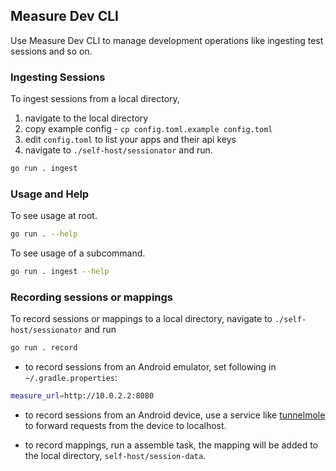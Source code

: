 ## Measure Dev CLI

Use Measure Dev CLI to manage development operations like ingesting test sessions and so on.

### Ingesting Sessions

To ingest sessions from a local directory,

1. navigate to the local directory
2. copy example config - `cp config.toml.example config.toml`
3. edit `config.toml` to list your apps and their api keys
4. navigate to `./self-host/sessionator` and run.

```sh
go run . ingest
```

### Usage and Help

To see usage at root.

```sh
go run . --help
```

To see usage of a subcommand.

```sh
go run . ingest --help
```

### Recording sessions or mappings

To record sessions or mappings to a local directory, navigate to `./self-host/sessionator` and run

```sh
go run . record
```

* to record sessions from an Android emulator, set following in `~/.gradle.properties`:

```sh
measure_url=http://10.0.2.2:8080
```

* to record sessions from an Android device, use a service like [tunnelmole](https://tunnelmole.com/) to forward requests from the device to localhost.


* to record mappings, run a assemble task, the mapping will be added to the local directory, `self-host/session-data`.
